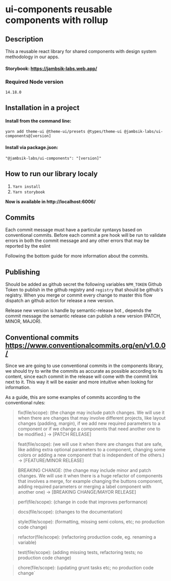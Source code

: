 # ui-components reusable components with rollup

## Description

This a reusable react library for shared components with design system methodology in our apps.

#### Storybook: https://jambsik-labs.web.app/

### Required Node version

`14.18.0`

## Installation in a project

#### Install from the command line:

`yarn add theme-ui @theme-ui/presets @types/theme-ui @jambsik-labs/ui-components@[version]`

#### Install via package.json:

`"@jambsik-labs/ui-components": "[version]"`

## How to run our library localy

1. `Yarn install`
2. `Yarn storybook`

**Now is available in http://localhost:6006/**

## Commits

Each commit message must have a particular syntaxys based on conventional commits. Before each commit a pre hook will be run to validate errors in both the commit message and any other errors that may be reported by the eslint

Following the bottom guide for more information about the commits.

## Publishing

Should be added as github secret the following variables `NPM_TOKEN` Github Token to publish in the github registry and `registry` that should be github's registry.
When you merge or commit every change to master this flow dispatch an github action for release a new version.

Release new version is handle by semantic-release bot , depends the commit message the semantic release can publish a new version (PATCH, MINOR, MAJOR).

## Conventional commits https://www.conventionalcommits.org/en/v1.0.0/

Since we are going to use conventional commits in the components library, we should try to write the commits as accurate as possible according to its content, since each commit in the release will come with the commit link next to it. This way it will be easier and more intuitive when looking for information.

As a guide, this are some examples of commits according to the conventional rules:

> fix(file/scope): (the change may include patch changes. We will use it when there are changes that may involve different projects, like layout changes (padding, margin), if we add new required parameters to a component or if we change a components that need another one to be modified.) → [PATCH RELEASE]

> feat(file/scope): (we will use it when there are changes that are safe, like adding extra optional parameters to a component, changing some colors or adding a new component that is independent of the others.) → [FEATURE/MINOR RELEASE]

> BREAKING CHANGE: (the change may include minor and patch changes. We will use it when there is a huge refactor of components that involves a merge, for example changing the buttons component, adding required parameters or merging a label component with another one) → [BREAKING CHANGE/MAYOR RELEASE]

> perf(file/scope): (change in code that improves performance)

> docs(file/scope): (changes to the documentation)

> style(file/scope): (formatting, missing semi colons, etc; no production code change)

> refactor(file/scope): (refactoring production code, eg. renaming a variable)

> test(file/scope): (adding missing tests, refactoring tests; no production code change)

> chore(file/scope): (updating grunt tasks etc; no production code change`

